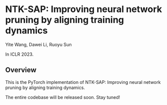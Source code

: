 # NTK-SAP: Improving neural network pruning by aligning training dynamics

Yite Wang, Dawei Li, Ruoyu Sun

In ICLR 2023.

## Overview

This is the PyTorch implementation of NTK-SAP: Improving neural network pruning by aligning training dynamics.

The entire codebase will be released soon. Stay tuned!
